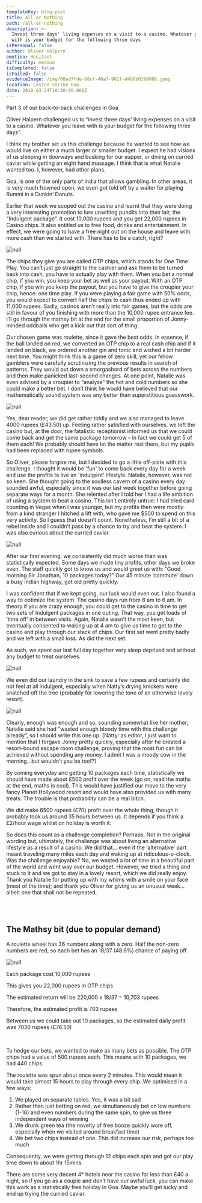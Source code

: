 ```yaml
---
templateKey: blog-post
title: All or Nothing
path: /all-or-nothing
description: >-
  Invest three days' living expenses on a visit to a casino. Whatever you leave
  with is your budget for the following three days
isPersonal: false
author: Oliver Halpern
emotion: Hesitant
difficulty: medium
isCompleted: false
isFailed: false
evidenceImage: /img/08ad7fde-68cf-48a7-981f-d498b0399086.jpeg
location: Casino Strike Goa
date: 2018-03-24T18:30:00.000Z
---
```

Part 3 of our back-to-back challenges in Goa

Oliver Halpern challenged us to “invest three days' living expenses on a visit to a casino. Whatever you leave with is your budget for the following three days”.

I think my brother set us this challenge because he wanted to see how we would live on either a much larger or smaller budget. I expect he had visions of us sleeping in doorways and busking for our supper, or dining on curried caviar while getting an eight hand massage. I think that is what Natalie wanted too. I, however, had other plans.

Goa, is one of the only parts of India that allows gambling. In other areas, it is very much frowned open, we even got told off by a waiter for playing Rummi in a Dunkin’ Donuts.

Earlier that week we scoped out the casino and learnt that they were doing a very interesting promotion to lure unwitting pundits into their lair, the “Indulgent package”. It cost 10,000 rupees and you get 22,000 rupees in Casino chips. It also entitled us to  free food, drinks and entertainment. In effect, we were going to have a free night out on the house and leave with more cash than we started with. There has to be a catch, right? 

![null](https://bit.ly/2Gc3Gga)

The chips they give you are called OTP chips, which stands for One Time Play. You can’t just go straight to the cashier and ask them to be turned back into cash, you have to actually play with them. When you bet a normal chip, if you win, you keep your bet as well as your payout. With an OTP chip, if you win you keep the payout, but you have to give the croupier your chip, hence: one time play. If you were playing a fair game with 50% odds, you would expect to convert half the chips to cash thus ended up with 11,000 rupees. Sadly, casinos aren’t really into fair games, but the odds are still in favour of you finishing with more than the 10,000 rupee entrance fee. I’ll go through the mathsy bit at the end for the small proportion of Jonny-minded oddballs who get a kick out that sort of thing.

Our chosen game was roulette, since it gave the best odds. In essence, if the ball landed on red, we converted an OTP chip to a real cash chip and if it landed on black, we ordered another gin and tonic and wished a bit harder next time. You might think this is a game of zero skill, yet our fellow gamblers were carefully scrutinizing the previous results in search of patterns. They would put down a smorgasbord of bets across the numbers and then make panicked last-second changes. At one point, Natalie was even advised by a croupier to “analyse” the hot and cold numbers so she could make a better bet. I don’t think he would have believed that our mathematically sound system was any better than superstitious guesswork.

![null](https://bit.ly/2GzVDZY)

Yes, dear reader, we did get rather tiddly and we also managed to leave 4000
rupees (£43.50) up. Feeling rather satisfied with ourselves, we left the casino but, at the door, the fatalistic receptionist informed us that we could come back and get the same package tomorrow – in fact we could get 5 of them each! We probably should have let the matter rest there, but my pupils had been replaced with rupee symbols.

So Oliver, please forgive me, but I decided to go a little off-piste with this challenge. I thought it would be 'fun' to come back every day for a week and use the profits to live an 'indulgent' lifestyle. Natalie, however, was not so keen. She thought going to the soulless cavern of a casino every day sounded awful, especially since it was our last week together before going separate ways for a month. She relented after I told her I had a life ambition of using a system to beat a casino. This isn’t entirely untrue: I had tried card counting in Vegas when I was younger, but my profits then were mostly from a kind stranger I hitched a lift with, who gave me $500 to spend on this very activity. So I guess that doesn’t count. Nonetheless, I’m still a bit of a rebel inside and I couldn’t pass by a chance to try and beat the system. I was also curious about the curried caviar.

![null](https://bit.ly/2Gb52HN)

After our first evening, we consistently did much worse than was statistically expected. Some days we made tiny profits, other days we broke even. The staff quickly got to know us and would greet us with:
“Good morning Sir Jonathan, 10 packages today?”
Our 45 minute ‘commute’ down a busy Indian highway, got old pretty quickly.

I was confident that if we kept going, our luck would even out. I also found a way to optimize the system. The casino days run from 6 am to 6 am. In theory if you are crazy enough, you could get to the casino in time to get two sets of Indulgent packages in one outing. That way, you get loads of ‘time off’ in between visits. Again, Natalie wasn’t the most keen, but eventually consented to waking up at 4 am to give us time to get to the casino and play through our stack of chips. Our first set went pretty badly and we left with a small loss. As did the next set.

As such, we spent our last full day together very sleep deprived and without any budget to treat ourselves.

![null](https://bit.ly/2GeLLoQ)

We even did our laundry in the sink to save a few rupees and certainly did not feel at all indulgent, especially when Natty’s drying knickers were snatched off the tree (probably for lowering the tone of an otherwise lovely resort).

![null](https://bit.ly/2GcnI5Z)

Clearly, enough was enough and so, sounding somewhat like her mother, Natalie said she had “wasted enough bloody time with this challenge already”, so I should write this one up. \[Natty: as editor, I just want to mention that I forgave Jonny pretty quickly, especially after he created a resort-bound escape room challenge, proving that the most fun can be achieved without spending any money. I admit I was a moody cow in the morning...but wouldn’t you be too!?]

By coming everyday and getting 10 packages each time, statistically we should have made about £500 profit over the week (go on, read the maths at the end, maths is cool). This would have justified our move to the very fancy Planet Hollywood resort and would have also provided us with many treats. The trouble is that probability can be a real bitch.

We did make 6500 rupees (£70) profit over the whole thing, though it probably took us around 35 hours between us. It depends if you think a £2/hour wage whilst on holiday is worth it.

So does this count as a challenge completion? Perhaps. Not in the original wording but, ultimately, the challenge was about living an alternative lifestyle as a result of a casino. We did that... even if the ‘alternative’ part meant traveling many miles each day and waking up at ridiculous-o-clock. Was the challenge enjoyable? No, we wasted a lot of time in a beautiful part of the world and went way over our budget. However, we tried a thing and stuck to it and we got to stay in a lovely resort, which we did really enjoy. Thank you Natalie for putting up with my whims with a smile on your face (most of the time); and thank you Oliver for giving us an unusual week... albeit one that shall not be repeated.

</br>
</br>

## The Mathsy bit (due to popular demand)

A roulette wheel has 36 numbers along with a zero. Half the non-zero numbers are red, so each bet has an 18/37 (48.6%) chance of paying off

![null](https://www.roulettephysics.com/wp-content/uploads/2016/06/img_576ccd953ac83.jpg)

Each package cost 10,000 rupees

This gives you 22,000 rupees in OTP chips

The estimated return will be 220,000 x 18/37 = 10,703 rupees

Therefore, the estimated profit is 703 rupees

Between us we could take out 10 packages, so the estimated daily profit was 7030 rupees (£76.50)

<br/>

To hedge our bets, we wanted to make as many bets as possible. The OTP chips had a value of 500 rupees each. This means with 10 packages, we had 440 chips.

The roulette was spun about once every 2 minutes. This would mean it would take almost 15 hours to play through every chip. We optimised in a few ways:

1. We played on separate tables. Yes, it was a bit sad
2. Rather than just betting on red, we simultaneously bet on low numbers (1-18) and even numbers during the same spin, to give us three independent ways of winning
3. We drunk green tea (the novelty of free booze quickly wore off, especially when we visited around breakfast time)
4. We bet two chips instead of one. This did increase our risk, perhaps too much

Consequently, we were getting through 12 chips each spin and got our play time down to about 1hr 15mins.

There are some very decent 4* hotels near the casino for less than £40 a night, so if you go as a couple and don’t have our awful luck, you can make this work as a statistically free holiday in Goa. Maybe you’ll get lucky and end up trying the curried caviar.
